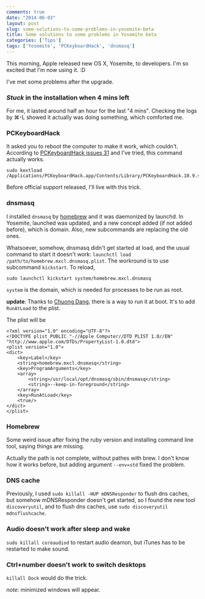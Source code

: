 ```yaml
---
comments: true
date: "2014-06-03"
layout: post
slug: some-solutions-to-some-problems-in-yosemite-beta
title: Some solutions to some problems in Yosemite beta
categories: ['Tips']
tags: ['Yosemite', 'PCKeyboardHack', 'dnsmasq']
---
```


This morning, Apple released new OS X, Yosemite, to developers. I'm so excited
that I'm now using it. :D

I've met some problems after the upgrade.

### _Stuck_ in the installation when 4 mins left ###

For me, it lasted around half an hour for the last "4 mins". Checking the logs
by ⌘-L showed it actually was doing something, which comforted me.

### PCKeyboardHack ###

It asked you to reboot the computer to make it work, which couldn't. According
to [PCKeyboardHack issues 31](https://github.com/tekezo/PCKeyboardHack/issues/31)
and I've tried, this command actually works.

```
sudo kextload /Applications/PCKeyboardHack.app/Contents/Library/PCKeyboardHack.10.9.signed.kext/
```

Before official support released, I'll live with this trick.

### dnsmasq ###

I installed `dnsmasq` by [homebrew](http://brew.sh) and it was daemonized by
launchd. In Yosemite, launched was updated, and a new concept added (if not
added before), which is domain. Also, new subcommands are replacing the old
ones.

Whatsoever, somehow, dnsmasq didn't get started at load, and the usual command
to start it doesn't work: `launchctl load /path/to/homebrew.mxcl.dnsmasq.plist`.
The workround is to use subcommand `kickstart`. To reload,

```
sudo launchctl kickstart system/homebrew.mxcl.dnsmasq
```

`system` is the domain, which is needed for processes to be run as root.

__update__: Thanks to [Chuong Dang](chuong.php@gmail.com), there is a way to run
it at boot. It's to add `RunAtLoad` to the plist.

The plist will be

```
<?xml version="1.0" encoding="UTF-8"?>
<!DOCTYPE plist PUBLIC "-//Apple Computer//DTD PLIST 1.0//EN" "http://www.apple.com/DTDs/PropertyList-1.0.dtd">
<plist version="1.0">
<dict>
    <key>Label</key>
    <string>homebrew.mxcl.dnsmasq</string>
    <key>ProgramArguments</key>
    <array>
        <string>/usr/local/opt/dnsmasq/sbin/dnsmasq</string>
        <string>--keep-in-foreground</string>
    </array>
    <key>RunAtLoad</key>
    <true/>
</dict>
</plist>
```

### Homebrew ###

Some weird issue after fixing the ruby version and installing command line tool,
saying things are missing.

Actually the path is not complete, without pathes with brew. I don't know how it
works before, but adding argument `--env=std` fixed the problem.

### DNS cache ###

Previously, I used `sudo killall -HUP mDNSResponder` to flush dns caches, but
somehow mDNSResponder doesn't get started, so I found the new tool
`discoveryutil`, and to flush dns caches, use
`sudo discoveryutil mdnsflushcache`.

### Audio doesn't work after sleep and wake ###

`sudo killall coreaudiod` to restart audio deamon, but iTunes has to be
restarted to make sound.

### Ctrl+number doesn't work to switch desktops ###

`killall Dock` would do the trick.

_note_: minimized windows will appear.
